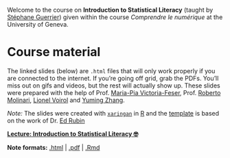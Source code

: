 
Welcome to the course on **Introduction to Statistical Literacy**
(taught by [Stéphane Guerrier](https://stephaneguerrier.com/)) given
within the course *Comprendre le numérique* at the University of Geneva.

# Course material

The linked slides (below) are `.html` files that will only work properly
if you are connected to the internet. If you’re going off grid, grab the
PDFs. You’ll miss out on gifs and videos, but the rest will actually
show up. These slides were prepared with the help of Prof. [Maria-Pia
Victoria-Feser](https://www.unige.ch/gsem/en/research/faculty/all/maria-pia-victoria-feser/),
Prof. [Roberto Molinari](https://github.com/robertomolinari), [Lionel
Voirol](https://github.com/lionelvoirol) and [Yuming
Zhang](https://github.com/Yuming-Zhang).

*Note:* The slides were created with
[`xaringan`](https://github.com/yihui/xaringan/wiki) in
[R](cran.r-project.org) and the
[template](https://github.com/edrubin/EC607S20) is based on the work of
Dr. [Ed Rubin](https://edrub.in)

**[Lecture: Introduction to Statistical Literacy
🤓](https://raw.githack.com/stephaneguerrier/StatLiteracy/main/slides2021_web.html)**

**Note formats:**
[.html](https://raw.githack.com/stephaneguerrier/StatLiteracy/main/slides2021_web.html)
\|
[.pdf](https://raw.githack.com/stephaneguerrier/StatLiteracy/main/slides2021.pdf)
\|
[.Rmd](https://raw.githack.com/stephaneguerrier/StatLiteracy/main/slides2021_web.Rmd)
